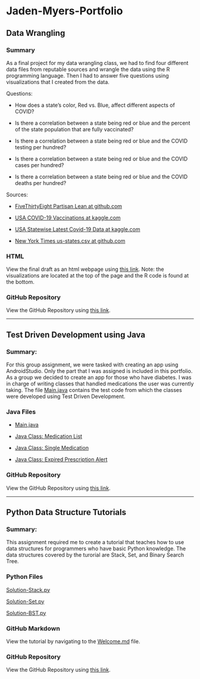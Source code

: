 # Jaden-Myers-Portfolio

## Data Wrangling

### Summary

As a final project for my data wrangling class, we had to find four different data files from reputable sources and wrangle the data using the R programming language. Then I had to answer five questions using visualizations that I created from the data. 

Questions:

* How does a state’s color, Red vs. Blue, affect different aspects of COVID?

* Is there a correlation between a state being red or blue and the percent of the state population that are fully vaccinated?

* Is there a correlation between a state being red or blue and the COVID testing per hundred?

* Is there a correlation between a state being red or blue and the COVID cases per hundred?

* Is there a correlation between a state being red or blue and the COVID deaths per hundred?

Sources:

* [FiveThirtyEight Partisan Lean at github.com](https://github.com/fivethirtyeight/data/blob/master/partisan-lean/fivethirtyeight_partisan_lean_STATES.csv)

* [USA COVID-19 Vaccinations at kaggle.com](https://www.kaggle.com/paultimothymooney/usa-covid19-vaccinations)

* [USA Statewise Latest Covid-19 Data at kaggle.com](https://www.kaggle.com/anandhuh/usa-statewise-latest-covid19-data?select=USA+Covid+Data.csv)

* [New York Times us-states.csv at github.com](https://github.com/nytimes/covid-19-data)

### HTML

View the final draft as an html webpage using [this link](https://htmlpreview.github.io/?https://github.com/Scorpio-555/Semester-Project-Data-Analysis/blob/main/Data-Analysis-Semester-Project.html). Note: the visualizations are located at the top of the page and the R code is found at the bottom.

### GitHub Repository

View the GitHub Repository using [this link](https://github.com/Scorpio-555/Semester-Project-Data-Analysis).

***

## Test Driven Development using Java

### Summary:

For this group assignment, we were tasked with creating an app using AndroidStudio. Only the part that I was assigned is included in this portfolio. As a group we decided to create an app for those who have diabetes. I was in charge of writing classes that handled medications the user was currently taking. The file [Main.java](https://github.com/Scorpio-555/medication_prescription_handler/blob/original/src/medication_prescription_handler/Main.java) contains the test code from which the classes were developed using Test Driven Development.

### Java Files

* [Main.java](https://github.com/Scorpio-555/medication_prescription_handler/blob/original/src/medication_prescription_handler/Main.java)

* [Java Class: Medication List](https://github.com/Scorpio-555/medication_prescription_handler/blob/original/src/medication_prescription_handler/MedicationPrescriptionGeneralHandler.java)

* [Java Class: Single Medication](https://github.com/Scorpio-555/medication_prescription_handler/blob/original/src/medication_prescription_handler/SingleMedicationPrescriptionHandler.java)

* [Java Class: Expired Prescription Alert](https://github.com/Scorpio-555/medication_prescription_handler/blob/original/src/medication_prescription_handler/PrescriptionExpirationAlert.java)

### GitHub Repository

View the GitHub Repository using [this link](https://github.com/Scorpio-555/medication_prescription_handler/tree/original/src/medication_prescription_handler).

***

## Python Data Structure Tutorials

### Summary: 

This assignment required me to create a tutorial that teaches how to use data structures for programmers who have basic Python knowledge. The data structures covered by the turorial are Stack, Set, and Binary Search Tree.

### Python Files

[Solution-Stack.py](https://github.com/Scorpio-555/cse-212-Final-Project/blob/main/04Solution-Stack.py)

[Solution-Set.py](https://github.com/Scorpio-555/cse-212-Final-Project/blob/main/05Solution-Set.py)

[Solution-BST.py](https://github.com/Scorpio-555/cse-212-Final-Project/blob/main/06Solution-BST.py)

### GitHub Markdown 

View the tutorial by navigating to the [Welcome.md](https://github.com/Scorpio-555/cse-212-Final-Project/blob/main/00Welcome.md) file.

### GitHub Repository

View the GitHub Repository using [this link](https://github.com/Scorpio-555/cse-212-Final-Project).

